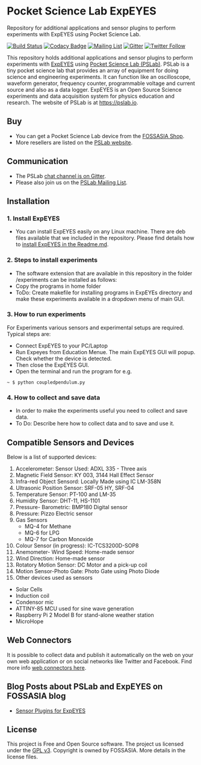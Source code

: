 # Pocket Science Lab ExpEYES

Repository for additional applications and sensor plugins to perform experiments with ExpEYES using Pocket Science Lab. 

[![Build Status](https://travis-ci.org/fossasia/Pocket-Science-Lab.svg?branch=master)](https://travis-ci.org/fossasia/pslab-expeyes)
[![Codacy Badge](https://api.codacy.com/project/badge/Grade/18fad6e7f96a49fe8ec531ad40149664)](https://www.codacy.com/app/mb/pslab-expeyes?utm_source=github.com&amp;utm_medium=referral&amp;utm_content=fossasia/pslab-expeyes&amp;utm_campaign=Badge_Grade)
[![Mailing List](https://img.shields.io/badge/Mailing%20List-FOSSASIA-blue.svg)](https://groups.google.com/forum/#!forum/pslab-fossasia)
[![Gitter](https://badges.gitter.im/fossasia/pslab.svg)](https://gitter.im/fossasia/pslab?utm_source=badge&utm_medium=badge&utm_campaign=pr-badge)
[![Twitter Follow](https://img.shields.io/twitter/follow/pslabio.svg?style=social&label=Follow&maxAge=2592000?style=flat-square)](https://twitter.com/pslabio)

This repository holds additional applications and sensor plugins to perform experiments with [ExpEYES](http://expeyes.in) using [Pocket Science Lab (PSLab)](https://pslab.io/). PSLab is a tiny pocket science lab that provides an array of equipment for doing science and engineering experiments. It can function like an oscilloscope, waveform generator, frequency counter, programmable voltage and current source and also as a data logger. ExpEYES is an Open Source Science experiments and data acquisition system for physics education and research. The website of PSLab is at https://pslab.io.

## Buy

* You can get a Pocket Science Lab device from the [FOSSASIA Shop](https://fossasia.com).
* More resellers are listed on the [PSLab website](https://pslab.io/shop/).

## Communication

* The PSLab [chat channel is on Gitter](https://gitter.im/fossasia/pslab).
* Please also join us on the [PSLab Mailing List](https://groups.google.com/forum/#!forum/pslab-fossasia).

## Installation

### 1. Install ExpEYES
* You can install ExpEYES easily on any Linux machine. There are deb files available that we included in the repository. Please find details how to [install ExpEYES in the Readme.md](/ExpEYES/Readme.md).

### 2. Steps to install experiments
* The software extension that are available in this repository in the folder /experiments can be installed as follows:
* Copy the programs in home folder
* ToDo: Create makefile for installing programs in ExpEYEs directory and make these experiments available in a dropdown menu of main GUI.

### 3. How to run experiments
For Experiments various sensors and experimental setups are required. Typical steps are:
* Connect ExpEYES to your PC/Laptop
* Run Expeyes from Education Menue. The main ExpEYES GUI will popup. Check whether the device is detected.
* Then close the ExpEYES GUI.
* Open the terminal and run the program for e.g.

 `~ $ python coupledpendulum.py`

### 4. How to collect and save data
* In order to make the experiments useful you need to collect and save data.
* To Do: Describe here how to collect data and to save and use it.

## Compatible Sensors and Devices

Below is a list of supported devices:

1. Accelerometer: Sensor Used: ADXL 335 - Three axis
2. Magnetic Field Sensor: KY 003, 3144 Hall Effect Sensor
3. Infra-red Object Sensord: Locally Made using IC LM-358N
4. Ultrasonic Position Sensor: SRF-05 HY, SRF-04
5. Temperature Sensor: PT-100 and LM-35
6. Humidity Sensor: DHT-11, HS-1101
7. Pressure- Barometric: BMP180 Digital sensor
8. Pressure: Pizzo Electric sensor
9. Gas Sensors
   * MQ-4 for Methane
   * MQ-6 for LPG
   * MQ-7 for Carbon Monoxide
10. Colour Sensor (in progress): IC-TCS3200D-SOP8
11. Anemometer- Wind Speed: Home-made sensor
12. Wind Direction: Home-made sensor
13. Rotatory Motion Sensor: DC Motor and a pick-up coil
14. Motion Sensor-Photo Gate: Photo Gate using Photo Diode
15. Other devices used as sensors
   * Solar Cells
   * Induction coil
   * Condensor mic
   * ATTINY-85 MCU used for sine wave generation
   * Raspberry Pi 2 Model B for stand-alone weather station
   * MicroHope

## Web Connectors
It is possible to collect data and publish it automatically on the web on your own web application or on social networks like Twitter and Facebook. Find more info [web connectors here](/web-connectors/Readme.md).

## Blog Posts about PSLab and ExpEYES on FOSSASIA blog 
* [Sensor Plugins for ExpEYES](http://blog.fossasia.org/low-cost-laboratory-everyone-sensor-plug-ins-expeyes-measure-temperature-pressure-humidity-wind/)

## License
This project is Free and Open Source software. The project us licensed under the [GPL v3](LICENSE). Copyright is owned by FOSSASIA. More details in the license files.
